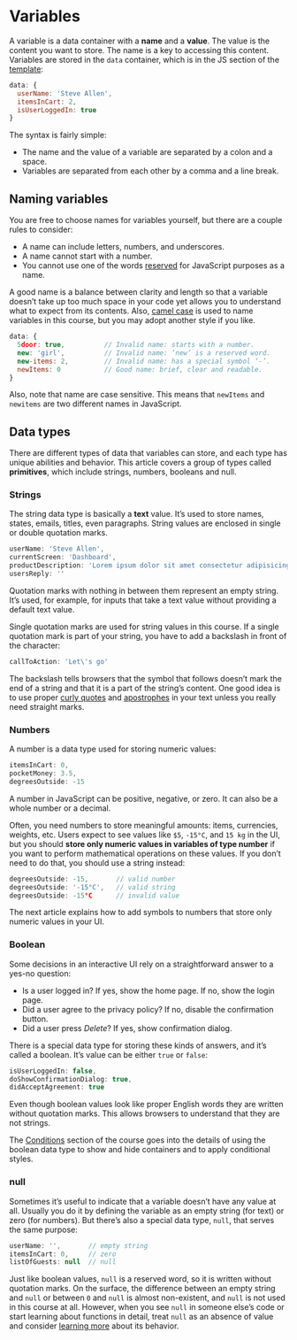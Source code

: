 # Variables

A variable is a data container with a **name** and a **value**. The value is the content you want to store. The name is a key to accessing this content. Variables are stored in the `data` container, which is in the JS section of the [template](./../Setup/):

```js
data: {
  userName: 'Steve Allen',
  itemsInCart: 2,
  isUserLoggedIn: true
}
```
The syntax is fairly simple:
- The name and the value of a variable are separated by a colon and a space. 
- Variables are separated from each other by a comma and a line break.

## Naming variables

You are free to choose names for variables yourself, but there are a couple rules to consider:

- A name can include letters, numbers, and underscores.
- A name cannot start with a number.
- You cannot use one of the words [reserved](https://developer.mozilla.org/en-US/docs/Web/JavaScript/Reference/Lexical_grammar#Keywords) for JavaScript purposes as a name.

A good name is a balance between clarity and length so that a variable doesn’t take up too much space in your code yet allows you to understand what to expect from its contents. Also, [camel case](https://en.wikipedia.org/wiki/Camel_case) is used to name variables in this course, but you may adopt another style if you like.

```js
data: {
  5door: true,          // Invalid name: starts with a number.
  new: 'girl',          // Invalid name: ‘new’ is a reserved word.
  new-items: 2,         // Invalid name: has a special symbol ‘-’.
  newItems: 0           // Good name: brief, clear and readable.
}
```

Also, note that name are case sensitive. This means that `newItems` and `newitems` are two different names in JavaScript.

## Data types

There are different types of data that variables can store, and each type has unique abilities and behavior. This article covers a group of types called **primitives**, which include strings, numbers, booleans and null.

### Strings

The string data type is basically a **text** value. It’s used to store names, states, emails, titles, even paragraphs. String values are enclosed in single or double quotation marks.

```js
userName: 'Steve Allen',
currentScreen: 'Dashboard',
productDescription: 'Lorem ipsum dolor sit amet consectetur adipisicing elit.',
usersReply: ''
```

Quotation marks with nothing in between them represent an empty string. It’s used, for example, for inputs that take a text value without providing a default text value.

Single quotation marks are used for string values in this course. If a single quotation mark is part of your string, you have to add a backslash in front of the character:

```js
callToAction: 'Let\'s go'
```

The backslash tells browsers that the symbol that follows doesn’t mark the end of a string and that it is a part of the string’s content. One good idea is to use proper [curly quotes](https://practicaltypography.com/straight-and-curly-quotes.html) and [apostrophes](https://practicaltypography.com/apostrophes.html) in your text unless you really need straight marks.


### Numbers

A number is a data type used for storing numeric values:

```js
itemsInCart: 0,
pocketMoney: 3.5,
degreesOutside: -15
```

A number in JavaScript can be positive, negative, or zero. It can also be a whole number or a decimal.

Often, you need numbers to store meaningful amounts: items, currencies, weights, etc. Users expect to see values like `$5`, `-15°C`, and `15 kg` in the UI, but you should **store only numeric values in variables of type number** if you want to perform mathematical operations on these values. If you don’t need to do that, you should use a string instead:

```js
degreesOutside: -15,       // valid number
degreesOutside: '-15°C',   // valid string
degreesOutside: -15°C      // invalid value
```

The next article explains how to add symbols to numbers that store only numeric values in your UI.


### Boolean

Some decisions in an interactive UI rely on a straightforward answer to a yes-no question:

- Is a user logged in? If yes, show the home page. If no, show the login page.
- Did a user agree to the privacy policy? If no, disable the confirmation button.
- Did a user press *Delete*? If yes, show confirmation dialog.

There is a special data type for storing these kinds of answers, and it’s called a boolean. It’s value can be either `true` or `false`:

```js
isUserLoggedIn: false,
doShowConfirmationDialog: true,
didAcceptAgreement: true
```

Even though boolean values look like proper English words they are written without quotation marks. This allows browsers to understand that they are not strings.

The [Conditions](./../Conditionals/) section of the course goes into the details of using the boolean data type to show and hide containers and to apply conditional styles.

### null

Sometimes it’s useful to indicate that a variable doesn’t have any value at all. Usually you do it by defining the variable as an empty string (for text) or zero (for numbers). But there’s also a special data type, `null`, that serves the same purpose:

```js
userName: '',       // empty string
itemsInCart: 0,     // zero
listOfGuests: null  // null
```

Just like boolean values, `null` is a reserved word, so it is written without quotation marks. On the surface, the difference between an empty string and `null` or between `0` and `null` is almost non-existent, and `null` is not used in this course at all. However, when you see `null` in someone else’s code or start learning about functions in detail, treat `null` as an absence of value and consider [learning more](https://developer.mozilla.org/en-US/docs/Web/JavaScript/Reference/Global_Objects/null#Description) about its behavior.